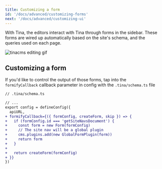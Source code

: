 ```yaml
---
title: Customizing a form
id: '/docs/advanced/customizing-forms'
next: '/docs/advanced/customizing-ui'
---
```


With Tina, the editors interact with Tina through forms in the sidebar. These forms are wired up automatically based on the site's schema, and the queries used on each page.

![tinacms editing gif](/gif/tina-nextjs.gif)

## Customizing a form

If you'd like to control the output of those forms, tap into the `formifyCallback` callback parameter in config with the `.tina/schema.ts` file

```diff
// .tina/schema.ts

// ...
export config = defineConfig({
  apiURL,
+ formifyCallback={({ formConfig, createForm, skip }) => {
+   if (formConfig.id === 'getSiteNavsDocument') {
+     const form = new Form(formConfig)
+     // The site nav will be a global plugin
+     cms.plugins.add(new GlobalFormPlugin(form))
+     return form
+   }
+
+   return createForm(formConfig)
+ }}
})
```
